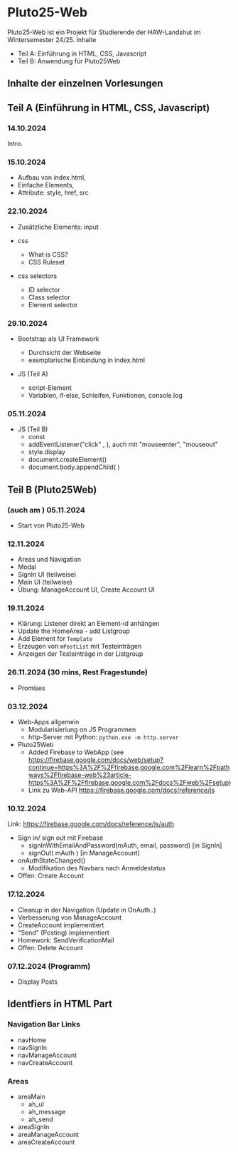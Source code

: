 # Pluto25-Web

Pluto25-Web ist ein Projekt für Studierende der HAW-Landshut im Wintersemester 24/25.
Inhalte
- Teil A: Einführung in HTML, CSS, Javascript
- Teil B: Anwendung für Pluto25Web

## Inhalte der einzelnen Vorlesungen

## Teil A (Einführung in HTML, CSS, Javascript)

### 14.10.2024
Intro.

### 15.10.2024
- Aufbau von index.html,
- Einfache Elements, 
- Attribute: style, href, src

### 22.10.2024
- Zusätzliche Elements: input
- css
  - What is CSS? 
  - CSS Ruleset

- css selectors
  - ID selector
  - Class selector
  - Element  selector

### 29.10.2024
- Bootstrap als UI Framework
  - Durchsicht der Webseite
  - exemplarische Einbindung in index.html

- JS (Teil A)
  - script-Element
  - Variablen, if-else, Schleifen, Funktionen, console.log

### 05.11.2024

- JS (Teil B)
  - const
  - addEventListener("click" , ), auch mit "mouseenter", "mouseout"
  - style.display
  - document.createElement()
  - document.body.appendChild( )

## Teil B (Pluto25Web)

### (auch am ) 05.11.2024
  - Start von Pluto25-Web

### 12.11.2024
  - Areas und Navigation
  - Modal
  - SignIn UI (teilweise)
  - Main UI (teilweise)
  - Übung: ManageAccount UI, Create Account UI
    
### 19.11.2024
  - Klärung: Listener direkt an Element-id anhängen
  - Update the HomeArea - add Listgroup 
  - Add Element for `Template`
  - Erzeugen von `mPostList`  mit Testeinträgen 
  - Anzeigen der Testeinträge in der Listgroup

### 26.11.2024 (30 mins, Rest Fragestunde)
  - Promises
    
### 03.12.2024
  - Web-Apps allgemein
    -  Modularisieriung on JS Programmen
    -  http-Server mit Python: `python.exe -m http.server`
  - Pluto25Web
    - Added Firebase to WebApp (see https://firebase.google.com/docs/web/setup?continue=https%3A%2F%2Ffirebase.google.com%2Flearn%2Fpathways%2Ffirebase-web%23article-https%3A%2F%2Ffirebase.google.com%2Fdocs%2Fweb%2Fsetup) 
    - Link zu Web-API https://firebase.google.com/docs/reference/js 
    
### 10.12.2024
Link: https://firebase.google.com/docs/reference/js/auth
  - Sign in/ sign out mit Firebase
    - signInWithEmailAndPassword(mAuth, email, password) [in SignIn]
    - signOut( mAuth ) [in ManageAccount]
  - onAuthStateChanged()
    - Modifikation des Navbars nach Anmeldestatus
  - Offen: Create Account 

### 17.12.2024
  - Cleanup in der Navigation (Update in OnAuth..)
  - Verbesserung von ManageAccount
  - CreateAccount implementiert
  - "Send" (Posting) implementiert
  - Homework: SendVerificationMail
  - Offen: Delete Account

### 07.12.2024 (Programm)
  - Display Posts  

## Identfiers in HTML Part

### Navigation Bar Links

- navHome
- navSignIn
- navManageAccount
- navCreateAccount

### Areas 
- areaMain
  - ah_ul
  - ah_message
  - ah_send
- areaSignIn
- areaManageAccount
- areaCreateAccount





